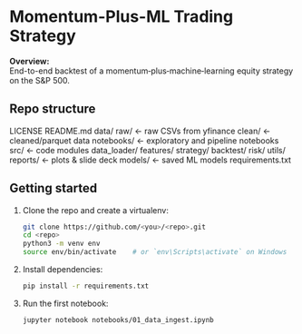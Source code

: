 # Momentum-Plus-ML Trading Strategy

**Overview:**  
End-to-end backtest of a momentum‐plus‐machine‐learning equity strategy on the S&P 500.

## Repo structure

LICENSE README.md data/ raw/ ← raw CSVs from yfinance clean/ ← cleaned/parquet data notebooks/ ← exploratory and pipeline notebooks src/ ← code modules data_loader/ features/ strategy/ backtest/ risk/ utils/ reports/ ← plots & slide deck models/ ← saved ML models requirements.txt


## Getting started

1. Clone the repo and create a virtualenv:
   ```bash
   git clone https://github.com/<you>/<repo>.git
   cd <repo>
   python3 -m venv env
   source env/bin/activate    # or `env\Scripts\activate` on Windows

2. Install dependencies:
   ```bash
   pip install -r requirements.txt

3. Run the first notebook:
   ```bash
   jupyter notebook notebooks/01_data_ingest.ipynb


